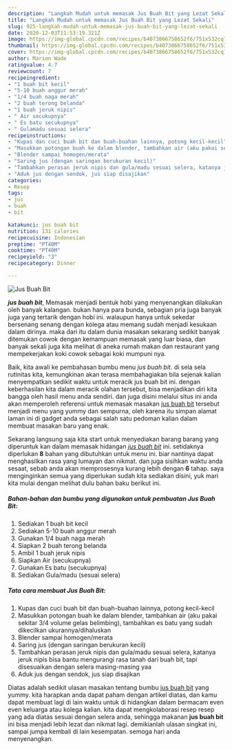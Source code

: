```yaml
---
description: "Langkah Mudah untuk memasak Jus Buah Bit yang Lezat Sekali"
title: "Langkah Mudah untuk memasak Jus Buah Bit yang Lezat Sekali"
slug: 925-langkah-mudah-untuk-memasak-jus-buah-bit-yang-lezat-sekali
date: 2020-12-03T11:53:19.321Z
image: https://img-global.cpcdn.com/recipes/b4073866758652f6/751x532cq70/jus-buah-bit-foto-resep-utama.jpg
thumbnail: https://img-global.cpcdn.com/recipes/b4073866758652f6/751x532cq70/jus-buah-bit-foto-resep-utama.jpg
cover: https://img-global.cpcdn.com/recipes/b4073866758652f6/751x532cq70/jus-buah-bit-foto-resep-utama.jpg
author: Marion Wade
ratingvalue: 4.7
reviewcount: 7
recipeingredient:
- "1 buah bit kecil"
- "5-10 buah anggur merah"
- "1/4 buah naga merah"
- "2 buah terong belanda"
- "1 buah jeruk nipis"
- " Air secukupnya"
- " Es batu secukupnya"
- " Gulamadu sesuai selera"
recipeinstructions:
- "Kupas dan cuci buah bit dan buah-buahan lainnya, potong kecil-kecil"
- "Masukkan potongan buah ke dalam blender, tambahkan air (aku pakai sekitar 3/4 volume gelas belimbing), tambahkan es batu yang sudah dikecilkan ukurannya/dihaluskan"
- "Blender sampai homogen/merata"
- "Saring jus (dengan saringan berukuran kecil)"
- "Tambahkan perasan jeruk nipis dan gula/madu sesuai selera, katanya jeruk nipis bisa bantu mengurangi rasa tanah dari buah bit, tapi disesuaikan dengan selera masing-masing yaa"
- "Aduk jus dengan sendok, jus siap disajikan"
categories:
- Resep
tags:
- jus
- buah
- bit

katakunci: jus buah bit 
nutrition: 131 calories
recipecuisine: Indonesian
preptime: "PT40M"
cooktime: "PT40M"
recipeyield: "3"
recipecategory: Dinner

---
```



![Jus Buah Bit](https://img-global.cpcdn.com/recipes/b4073866758652f6/751x532cq70/jus-buah-bit-foto-resep-utama.jpg)

<b><i>jus buah bit</i></b>, Memasak menjadi bentuk hobi yang menyenangkan dilakukan oleh banyak kalangan. bukan hanya para bunda, sebagian pria juga banyak juga yang tertarik dengan hobi ini. walaupun hanya untuk sekedar bersenang senang dengan kolega atau memang sudah menjadi kesukaan dalam dirinya. maka dari itu dalam dunia masakan sekarang sedikit banyak ditemukan cowok dengan kemampuan memasak yang luar biasa, dan banyak sekali juga kita melihat di aneka rumah makan dan restaurant yang mempekerjakan koki cowok sebagai koki mumpuni nya.

Baik, kita awali ke pembahasan bumbu menu <i>jus buah bit</i>. di sela sela rutinitas kita, kemungkinan akan terasa membahagiakan bila sejenak kalian menyempatkan sedikit waktu untuk meracik jus buah bit ini. dengan keberhasilan kita dalam meracik olahan tersebut, bisa menjadikan diri kita bangga oleh hasil menu anda sendiri. dan juga disini melalui situs ini anda akan memperoleh referensi untuk memasak masakan <u>jus buah bit</u> tersebut menjadi menu yang yummy dan sempurna, oleh karena itu simpan alamat laman ini di gadget anda sebagai salah satu pedoman kalian dalam membuat masakan baru yang enak.




Sekarang langsung saja kita start untuk menyediakan barang barang yang diperuntuk kan dalam memasak hidangan <u><i>jus buah bit</i></u> ini. setidaknya diperlukan <b>8</b> bahan yang dibutuhkan untuk menu ini. biar nantinya dapat menghasilkan rasa yang lumayan dan nikmat. dan juga sisihkan waktu anda sesaat, sebab anda akan memprosesnya kurang lebih dengan <b>6</b> tahap. saya menginginkan semua yang diperlukan sudah kita sediakan disini, yuk mari kita mulai dengan melihat dulu bahan baku berikut ini.

<!--inarticleads1-->

##### Bahan-bahan dan bumbu yang digunakan untuk pembuatan Jus Buah Bit:

1. Sediakan 1 buah bit kecil
1. Sediakan 5-10 buah anggur merah
1. Gunakan 1/4 buah naga merah
1. Siapkan 2 buah terong belanda
1. Ambil 1 buah jeruk nipis
1. Siapkan  Air (secukupnya)
1. Gunakan  Es batu (secukupnya)
1. Sediakan  Gula/madu (sesuai selera)




<!--inarticleads2-->

##### Tata cara membuat Jus Buah Bit:

1. Kupas dan cuci buah bit dan buah-buahan lainnya, potong kecil-kecil
1. Masukkan potongan buah ke dalam blender, tambahkan air (aku pakai sekitar 3/4 volume gelas belimbing), tambahkan es batu yang sudah dikecilkan ukurannya/dihaluskan
1. Blender sampai homogen/merata
1. Saring jus (dengan saringan berukuran kecil)
1. Tambahkan perasan jeruk nipis dan gula/madu sesuai selera, katanya jeruk nipis bisa bantu mengurangi rasa tanah dari buah bit, tapi disesuaikan dengan selera masing-masing yaa
1. Aduk jus dengan sendok, jus siap disajikan




Diatas adalah sedikit ulasan masakan tentang bumbu <u>jus buah bit</u> yang yummy. kita harapkan anda dapat paham dengan artikel diatas, dan kamu dapat membuat lagi di lain waktu untuk di hidangkan dalam bermacam even even keluarga atau kolega kalian. kita dapat mengkolaborasi resep resep yang ada diatas sesuai dengan selera anda, sehingga makanan <b>jus buah bit</b> ini bisa menjadi lebih lezat dan nikmat lagi. demikianlah ulasan singkat ini, sampai jumpa kembali di lain kesempatan. semoga hari anda menyenangkan.
